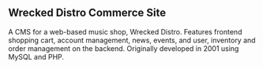 Wrecked Distro Commerce Site
---
A CMS for a web-based music shop, Wrecked Distro.  Features frontend shopping cart, account management, news, events, and user, inventory and order management on the backend.  Originally developed in 2001 using MySQL and PHP.
